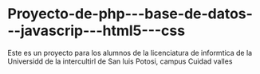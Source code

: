 # Proyecto-de-php---base-de-datos---javascrip---html5---css
Este es un proyecto para los alumnos de la licenciatura de informtica de la Universidd de la intercultirl de San luis Potosi, campus Cuidad valles
